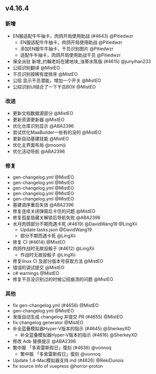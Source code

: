 ## v4.16.4

### 新增

- EN服适配牛牛抽卡，肉鸽开局使用助战 (#4643) @Pitiedwzr
   - EN服适配牛牛抽卡，肉鸽开局使用助战 @Pitiedwzr
   - 添加EN服牛牛抽卡，干员识别图片 @Pitiedwzr
   - 适配牛牛抽卡，肉鸽开局使用助战干员 @Pitiedwzr
- 保全派驻 新增_约翰老妈在建地块_浊蒂水陈版 (#4615) @junyihan233
- 公招识别翻译 @MistEO
- 干员识别按稀有度排序 @MistEO
- 公招 显示干员潜能，增加一个开关 @MistEO
- 公招识别UI结合了一下干员BOX @MistEO

### 改进

- 更新文档数据源部分 @MistEO
- 更新资源更新器 @MistEO
- 优化仓库识别显示 @ABA2396
- 尝试优化MaaBuilder一些有的没的 @MistEO
- 更新自动基建技能 @MistEO
- 优化主界面布局 @moomiji
- 优化活动导航 @ABA2396

### 修复

- gen-changelog.yml @MistEO
- gen-changelog.yml @MistEO
- gen-changelog.yml @MistEO
- gen-changelog.yml @MistEO
- gen-changelog.yml @MistEO
- 基建调序重启失效 @ABA2396
- 修复连续关闭弹窗后卡住的问题 @MistEO
- 修复孤星隐藏关解锁后导航失败 @ABA2396
- 水月肉鸽部分不期而遇卡死 (#4619) @DavidWang19 @LingXii
   - Update tasks.json @DavidWang19
   - 部分不期而遇卡死 @LingXii
- 修复 CI (#4614) @MistEO
- 肉鸽作战时无故投骰子 (#4612) @LingXii
   - 作战时无故投骰子 @LingXii
- 修复linux CI 及部分版本号获取方法 @MistEO
- 错误的调试提交 @MistEO
- c# warnings @MistEO
- 修复干员没识别过的时候公招崩溃的问题 @MistEO

### 其他

- fix gen-changelog.yml (#4656) @MistEO
- gen-changelog.yml @MistEO
- 发版自动生成 changelog 并提交 PR (#4655) @MistEO
- fix changelog generator @MistEO
- 补全蓝叠模拟器Hyper-V版本的指示 (#4645) @SherkeyXD
   - 补全蓝叠模拟器Hyper-V版本的指示 (#4616) @SherkeyXD
- 修改 Adb 替换提示 @ABA2396
- 繁中服 「多索雷斯假日」復刻 (#4636) @vonnoq
   - 繁中服 「多索雷斯假日」復刻 @vonnoq
- Update 1.4-Mac模拟器支持.md (#4626) @RekiDunois
- fix source info of vuepress @horror-proton
